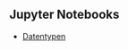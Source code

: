 ## Jupyter Notebooks
- [Datentypen](https://github.com/ts-25-01/documentation/blob/main/module01/1.4.algorithms_basic/datatypes.ipynb)
